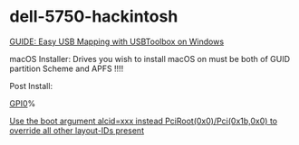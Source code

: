 # dell-5750-hackintosh

[GUIDE: Easy USB Mapping with USBToolbox on Windows](https://www.reddit.com/r/hackintosh/comments/ta1ef4/guide_easy_usb_mapping_with_usbtoolbox_on_windows/)

macOS Installer: Drives you wish to install macOS on must be both of GUID partition Scheme and APFS !!!!


Post Install:

[GPI0](https://dortania.github.io/Getting-Started-With-ACPI/Laptops/trackpad-methods/manual.html#checking-gpi0)%

[Use the boot argument alcid=xxx instead PciRoot(0x0)/Pci(0x1b,0x0) to override all other layout-IDs present](https://dortania.github.io/OpenCore-Install-Guide/config-laptop.plist/coffee-lake-plus.html#deviceproperties)



